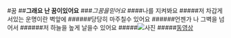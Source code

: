 #꿈
##**그래요 난 꿈이있어요**
###*그꿈을믿어요*
####나를 지켜봐요
#####저 차갑게 서있는 운명이란 벽앞에
######당당히 마주칠수 있어요
######언젠가 나 그벽을 넘어서
######저 하늘을 높게 날을수 있어요
#####![사진](https://i.ytimg.com/vi/vRe2wquujaQ/maxresdefault.jpg)
#####[동영상](https://youtu.be/suXnFAxMK78)
